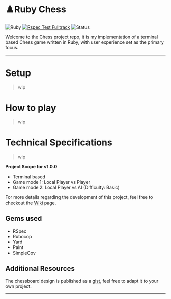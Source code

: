 # ♟️Ruby Chess 
![Ruby](https://img.shields.io/badge/ruby-%23CC342D.svg?style=for-the-badge&logo=ruby&logoColor=white)
[![Rspec Test Fulltrack](https://github.com/AncientNimbus/rb-chess/actions/workflows/rspec_full_track.yml/badge.svg)](https://github.com/AncientNimbus/rb-chess/actions/workflows/rspec_full_track.yml)
![Status](https://img.shields.io/badge/Status-In_Development-cccc00)


Welcome to the Chess project repo, it is my implementation of a terminal based Chess game written in Ruby, with user experience set as the primary focus.

---

# Setup

> wip

# How to play

> wip

# Technical Specifications

> wip

**Project Scope for v1.0.0**
- Terminal based
- Game mode 1: Local Player vs Player
- Game mode 2: Local Player vs AI (Difficulty: Basic)

For more details regarding the development of this project, feel free to checkout the [Wiki](https://github.com/AncientNimbus/rb-chess/wiki) page.

## Gems used

- RSpec
- Rubocop
- Yard
- Paint
- SimpleCov

## Additional Resources

The chessboard design is published as a [gist](https://gist.github.com/AncientNimbus/c85f5a4289f95e1fd6fc27a7a93be310), feel free to adapt it to your own project.

---

